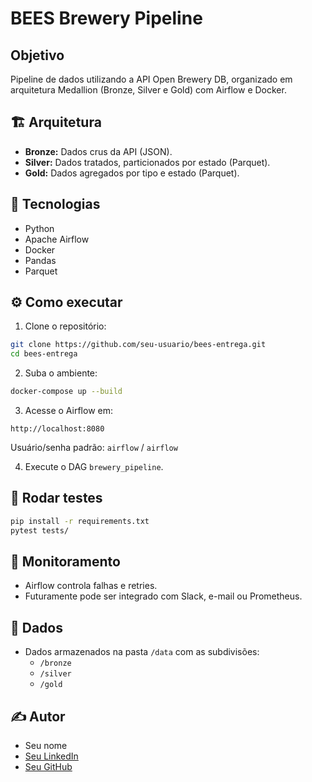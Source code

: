 # BEES Brewery Pipeline

##  Objetivo
Pipeline de dados utilizando a API Open Brewery DB, organizado em arquitetura Medallion (Bronze, Silver e Gold) com Airflow e Docker.

## 🏗️ Arquitetura
- **Bronze:** Dados crus da API (JSON).
- **Silver:** Dados tratados, particionados por estado (Parquet).
- **Gold:** Dados agregados por tipo e estado (Parquet).

## 🔧 Tecnologias
- Python
- Apache Airflow
- Docker
- Pandas
- Parquet

## ⚙️ Como executar

1. Clone o repositório:
```bash
git clone https://github.com/seu-usuario/bees-entrega.git
cd bees-entrega
```

2. Suba o ambiente:
```bash
docker-compose up --build
```

3. Acesse o Airflow em:
```
http://localhost:8080
```
Usuário/senha padrão: `airflow` / `airflow`

4. Execute o DAG `brewery_pipeline`.

## 🧪 Rodar testes
```bash
pip install -r requirements.txt
pytest tests/
```

## 🚥 Monitoramento
- Airflow controla falhas e retries.
- Futuramente pode ser integrado com Slack, e-mail ou Prometheus.

## 📂 Dados
- Dados armazenados na pasta `/data` com as subdivisões:
  - `/bronze`
  - `/silver`
  - `/gold`

## ✍️ Autor
- Seu nome
- [Seu LinkedIn](#)
- [Seu GitHub](#)
